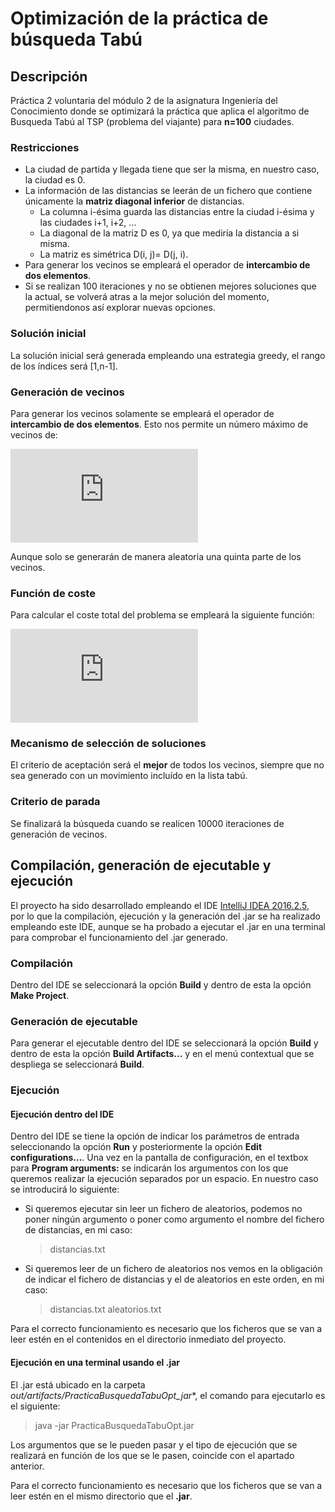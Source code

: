 # Optimización de la práctica de búsqueda Tabú
## Descripción
Práctica 2 voluntaria del módulo 2 de la asignatura Ingeniería del Conocimiento donde se optimizará la práctica que aplica el algoritmo de Busqueda Tabú al TSP (problema del viajante) para **n=100** ciudades.

### Restricciones
- La ciudad de partida y llegada tiene que ser la misma, en nuestro caso, la ciudad es 0.
- La información de las distancias se leerán de un fichero que contiene únicamente la **matriz diagonal inferior** de distancias.
  - La columna i-ésima guarda las distancias entre la ciudad i-ésima y las ciudades i+1, i+2, ...
  - La diagonal de la matriz D es 0, ya que mediría la distancia a si misma.
  - La matriz es simétrica D(i, j)= D(j, i).
- Para generar los vecinos se empleará el operador de **intercambio de dos elementos**.
- Si se realizan 100 iteraciones y no se obtienen mejores soluciones que la actual, se volverá atras a la mejor solución del momento, permitiendonos así explorar nuevas opciones.

### Solución inicial
La solución inicial será generada empleando una estrategia greedy, el rango de los índices será [1,n-1].

### Generación de vecinos
Para generar los vecinos solamente se empleará el operador de **intercambio de dos elementos**. Esto nos permite un número máximo de vecinos de:

![Máximo de Vecinos1](http://latex.codecogs.com/gif.latex?%5Csum_%7Bi%3D1%7D%5E%7Bn-2%7Di%3D%5Cfrac%7B%28n-1%29*%28n-2%29%7D%7B2%7D)

Aunque solo se generarán de manera aleatoria una quinta parte de los vecinos.

### Función de coste
Para calcular el coste total del problema se empleará la siguiente función:

![Función de coste](http://latex.codecogs.com/gif.latex?C%28S%29%3D%20D%280%2C%20S%5B0%5D%29%20&plus;%20%5Csum_%7Bi%3D1%7D%5E%7Bn-2%7D&plus;D%28S%5Bi-1%5D%2CS%5Bi%5D%29%20&plus;%20D%28S%5Bn-2%5D%2C0%29)

### Mecanismo de selección de soluciones
El criterio de aceptación será el **mejor** de todos los vecinos, siempre que no sea generado con un movimiento incluído en la lista tabú.

### Criterio de parada
Se finalizará la búsqueda cuando se realicen 10000 iteraciones de generación de vecinos.

## Compilación, generación de ejecutable y ejecución
El proyecto ha sido desarrollado empleando el IDE [IntelliJ IDEA 2016.2.5](https://www.jetbrains.com/idea/), por lo que la compilación, ejecución y la generación del .jar se ha realizado empleando este IDE, aunque se ha probado a ejecutar el .jar en una terminal para comprobar el funcionamiento del .jar generado.

### Compilación
Dentro del IDE se seleccionará la opción **Build** y dentro de esta la opción **Make Project**.

### Generación de ejecutable
Para generar el ejecutable dentro del IDE se seleccionará la opción **Build** y dentro de esta la opción **Build Artifacts...** y en el menú contextual que se despliega se seleccionará **Build**.

### Ejecución
#### Ejecución dentro del IDE
Dentro del IDE se tiene la opción de indicar los parámetros de entrada seleccionando la opción **Run** y posteriormente la opción **Edit configurations...**. Una vez en la pantalla de configuración, en el textbox para **Program arguments:** se indicarán los argumentos con los que queremos realizar la ejecución separados por un espacio. En nuestro caso se introducirá lo siguiente:
- Si queremos ejecutar sin leer un fichero de aleatorios, podemos no poner ningún argumento o poner como argumento el nombre del fichero de distancias, en mi caso:
  > distancias.txt
- Si queremos leer de un fichero de aleatorios nos vemos en la obligación de indicar el fichero de distancias y el de aleatorios en este orden, en mi caso:
  > distancias.txt aleatorios.txt

Para el correcto funcionamiento es necesario que los ficheros que se van a leer estén en el contenidos en el directorio inmediato del proyecto.

#### Ejecución en una terminal usando el .jar
El .jar está ubicado en la carpeta *out/artifacts/PracticaBusquedaTabuOpt_jar**, el comando para ejecutarlo es el siguiente:

> java -jar PracticaBusquedaTabuOpt.jar

Los argumentos que se le pueden pasar y el tipo de ejecución que se realizará en función de los que se le pasen, coincide con el apartado anterior.

Para el correcto funcionamiento es necesario que los ficheros que se van a leer estén en el mismo directorio que el **.jar**.
